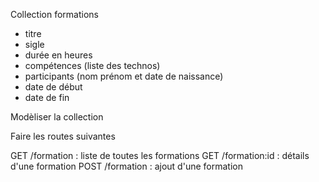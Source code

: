 Collection formations

- titre
- sigle
- durée en heures
- compétences (liste des technos)
- participants (nom prénom et date de naissance)
- date de début
- date de fin

Modèliser la collection

Faire les routes suivantes

GET /formation : liste de toutes les formations
GET /formation:id : détails d'une formation
POST /formation : ajout d'une formation